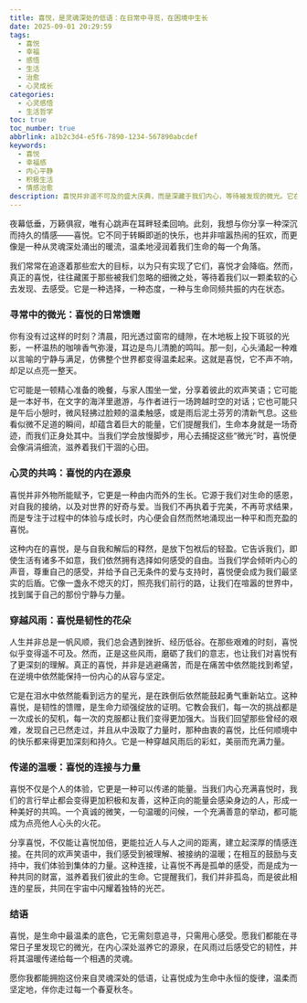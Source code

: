 ```yaml
---
title: 喜悦，是灵魂深处的低语：在日常中寻觅，在困境中生长
date: 2025-09-01 20:29:59
tags:
  - 喜悦
  - 幸福
  - 感悟
  - 生活
  - 治愈
  - 心灵成长
categories:
  - 心灵感悟
  - 生活哲学
toc: true
toc_number: true
abbrlink: a1b2c3d4-e5f6-7890-1234-567890abcdef
keywords:
  - 喜悦
  - 幸福感
  - 内心平静
  - 积极生活
  - 情感治愈
description: 喜悦并非遥不可及的盛大庆典，而是深藏于我们内心，等待被发现的微光。它在寻常日子里悄然绽放，在挑战面前给予我们力量。这篇文章将带你一同探索喜悦的真谛，感受它如何滋养我们的灵魂，成为生命中最温柔而坚韧的底色。
---
```


夜幕低垂，万籁俱寂，唯有心跳声在耳畔轻柔回响。此刻，我想与你分享一种深沉而持久的情感——喜悦。它不同于转瞬即逝的快乐，也并非喧嚣热闹的狂欢，而更像是一种从灵魂深处涌出的暖流，温柔地浸润着我们生命的每一个角落。

我们常常在追逐着那些宏大的目标，以为只有实现了它们，喜悦才会降临。然而，真正的喜悦，往往藏匿于那些被我们忽略的细微之处，等待着我们以一颗柔软的心去发现、去感受。它是一种选择，一种态度，一种与生命同频共振的内在状态。

### 寻常中的微光：喜悦的日常馈赠

你有没有过这样的时刻？清晨，阳光透过窗帘的缝隙，在木地板上投下斑驳的光影，一杯温热的咖啡香气弥漫，耳边是鸟儿清脆的鸣叫。那一刻，心头涌起一种难以言喻的宁静与满足，仿佛整个世界都变得温柔起来。这就是喜悦，它不声不响，却足以点亮一整天。

它可能是一顿精心准备的晚餐，与家人围坐一堂，分享着彼此的欢声笑语；它可能是一本好书，在文字的海洋里遨游，与作者进行一场跨越时空的对话；它也可能只是午后小憩时，微风轻拂过脸颊的温柔触感，或是雨后泥土芬芳的清新气息。这些看似微不足道的瞬间，却蕴含着巨大的能量，它们提醒我们，生命本身就是一场奇迹，而我们正身处其中。当我们学会放慢脚步，用心去捕捉这些“微光”时，喜悦便会像涓涓细流，滋养着我们干涸的心田。

### 心灵的共鸣：喜悦的内在源泉

喜悦并非外物所能赋予，它更是一种由内而外的生长。它源于我们对生命的感恩，对自我的接纳，以及对世界的好奇与爱。当我们不再执着于完美，不再苛求结果，而是专注于过程中的体验与成长时，内心便会自然而然地涌现出一种平和而充盈的喜悦。

这种内在的喜悦，是与自我和解后的释然，是放下包袱后的轻盈。它告诉我们，即使生活有诸多不如意，我们依然拥有选择如何感受的自由。当我们学会倾听内心的声音，尊重自己的感受，并给予自己无条件的爱与支持时，喜悦便会成为我们最坚实的后盾。它像一盏永不熄灭的灯，照亮我们前行的路，让我们在喧嚣的世界中，找到属于自己的那份宁静与力量。

### 穿越风雨：喜悦是韧性的花朵

人生并非总是一帆风顺，我们总会遇到挫折、经历低谷。在那些艰难的时刻，喜悦似乎变得遥不可及。然而，正是这些风雨，磨砺了我们的意志，也让我们对喜悦有了更深刻的理解。真正的喜悦，并非是逃避痛苦，而是在痛苦中依然能找到希望，在逆境中依然能保持一份内心的从容与坚定。

它是在泪水中依然能看到远方的星光，是在跌倒后依然能鼓起勇气重新站立。这种喜悦，是韧性的馈赠，是生命力顽强绽放的证明。它教会我们，每一次的挑战都是一次成长的契机，每一次的克服都让我们变得更加强大。当我们回望那些曾经的艰难，发现自己已然走过，并且从中汲取了力量时，那种由衷的喜悦，比任何顺境中的快乐都来得更加深刻和持久。它是一种穿越风雨后的彩虹，美丽而充满力量。

### 传递的温暖：喜悦的连接与力量

喜悦不仅是个人的体验，它更是一种可以传递的能量。当我们内心充满喜悦时，我们的言行举止都会变得更加积极和友善，这种正向的能量会感染身边的人，形成一种美好的共鸣。一个真诚的微笑，一句温暖的问候，一个充满善意的举动，都可能成为点亮他人心头的火花。

分享喜悦，不仅能让喜悦加倍，更能拉近人与人之间的距离，建立起深厚的情感连接。在共同的欢声笑语中，我们感受到被理解、被接纳的温暖；在相互的鼓励与支持中，我们体验到集体的力量。这种连接，让喜悦不再是孤单的感受，而是成为一种共同的财富，滋养着我们彼此的生命。它提醒我们，我们并非孤岛，而是彼此相连的星辰，共同在宇宙中闪耀着独特的光芒。

### 结语

喜悦，是生命中最温柔的底色，它无需刻意追寻，只需用心感受。愿我们都能在寻常日子里发现它的微光，在内心深处滋养它的源泉，在风雨过后感受它的韧性，并将其温暖传递给每一个相遇的灵魂。

愿你我都能拥抱这份来自灵魂深处的低语，让喜悦成为生命中永恒的旋律，温柔而坚定地，伴你走过每一个春夏秋冬。